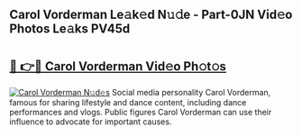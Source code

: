 ## Carol Vorderman Le𝚊k𝚎d N𝚞𝚍e - Part-0JN Vid𝚎o Photos Le𝚊ks PV45d

# <h2><a href="http://fbbaty.evod.top/?m=Carol+Vorderman">🔗 👉🔴 Carol Vorderman Vid𝚎o Ph𝚘t𝚘s</a></h2>

[![Carol Vorderman N𝚞d𝚎s](https://i.imgur.com/8V9OHl7.gif)](http://fbbaty.evod.top/?m=Carol+Vorderman)
Social media personality Carol Vorderman, famous for sharing lifestyle and dance content, including dance performances and vlogs. Public figures Carol Vorderman can use their influence to advocate for important causes. 

